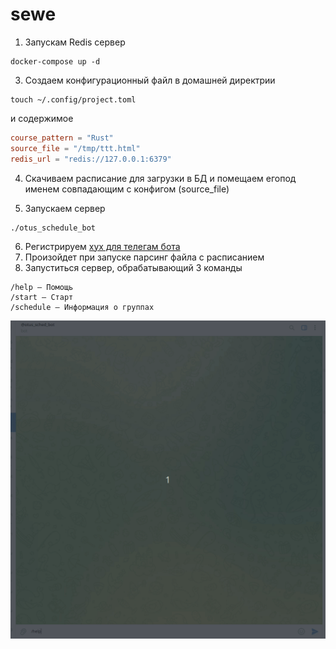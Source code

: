 # sewe

1. Запускам Redis сервер 
```shell
docker-compose up -d
```

3. Создаем конфигурационный файл в домашней директрии
```shell
touch ~/.config/project.toml
```
и содержимое
```toml
course_pattern = "Rust"
source_file = "/tmp/ttt.html"
redis_url = "redis://127.0.0.1:6379"
```

4. Скачиваем расписание для  загрузки в БД и помещаем егопод именем совпадающим с конфигом (source_file)

5. Запускаем сервер
```shell
./otus_schedule_bot
```
6. Регистрируем [хух для телегам бота](https://telegram-bot-sdk.readme.io/reference/setwebhook)
7. Произойдет при запуске  парсинг файла с расписанием
8. Запуститься сервер, обрабатывающий 3 команды

```shell
/help — Помощь
/start — Старт
/schedule — Информация о группах
```

![pict](../docs/Peek%202024-01-01%2013-13.gif)